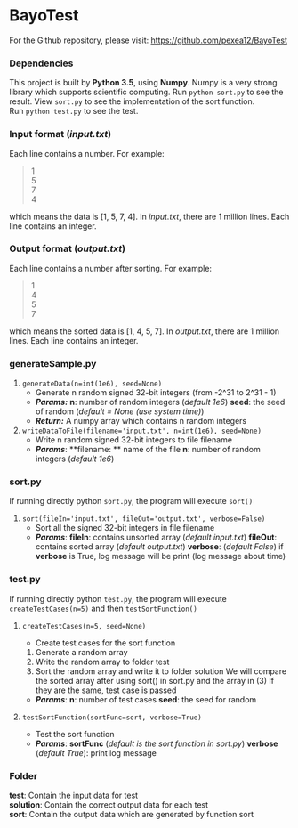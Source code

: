 # BayoTest

For the Github repository, please visit: https://github.com/pexea12/BayoTest

### **Dependencies**
This project is built by **Python 3.5**, using **Numpy**. Numpy is a very strong library which supports scientific computing. 
Run `python sort.py` to see the result. View `sort.py` to see the implementation of the sort function.  
Run `python test.py` to see the test.  

### **Input format** (*input.txt*)
Each line contains a number. For example:

> 1  
> 5  
> 7  
> 4  

which means the data is [1, 5, 7, 4].
In *input.txt*, there are 1 million lines. Each line contains an integer.

### **Output format** (*output.txt*)
Each line contains a number after sorting. For example:

> 1  
> 4  
> 5  
> 7  

which means the sorted data is [1, 4, 5, 7].
In *output.txt*, there are 1 million lines. Each line contains an integer.

### **generateSample.py**

 1. `generateData(n=int(1e6), seed=None)`
	* Generate n random signed 32-bit integers (from -2^31 to 2^31 - 1)
	* ***Params:***
	**n**: number of random integers (*default 1e6*)
	**seed**: the seed of random (*default = None (use system time)*)
	* ***Return:***
	A numpy array which contains n random integers
 2. `writeDataToFile(filename='input.txt', n=int(1e6), seed=None)`
	* Write n random signed 32-bit integers to file filename
	* ***Params***:
	  **filename: ** name of the file
	  **n**: number of random integers (*default 1e6*)
    
### **sort.py**	
If running directly python `sort.py`, the program will execute `sort()`

 1. `sort(fileIn='input.txt', fileOut='output.txt', verbose=False)`
	* Sort all the signed 32-bit integers in file filename
	* ***Params***:
		**fileIn**: contains unsorted array (*default input.txt*)
		**fileOut**: contains sorted array (*default output.txt*)
		**verbose**: (*default False*)
			if **verbose** is True, log message will be print
			 (log message about time)

### **test.py**	
If running directly python `test.py`, the program will execute `createTestCases(n=5)` and then `testSortFunction()`

 1. `createTestCases(n=5, seed=None)`
	* Create test cases for the sort function
	1. Generate a random array
	2. Write the random array to folder test
	3. Sort the random array and write it to folder solution
	We will compare the sorted array after using sort() in sort.py and the array in (3)
		If they are the same, test case is passed
	* ***Params***:
		**n**: number of test cases
		**seed**: the seed for random 

 2. `testSortFunction(sortFunc=sort, verbose=True)`
	* Test the sort function
	* ***Params***:
		**sortFunc** (*default is the sort function in sort.py*)
		**verbose** (*default True*): print log message 


### Folder

**test**: Contain the input data for test  
**solution**: Contain the correct output data for each test  
**sort**: Contain the output data which are generated by function sort  

